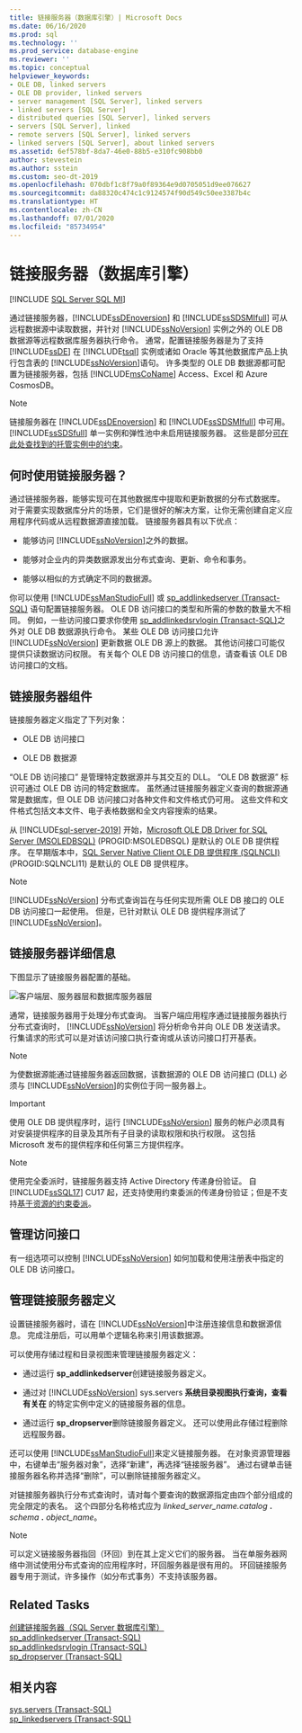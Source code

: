 ```yaml
---
title: 链接服务器（数据库引擎）| Microsoft Docs
ms.date: 06/16/2020
ms.prod: sql
ms.technology: ''
ms.prod_service: database-engine
ms.reviewer: ''
ms.topic: conceptual
helpviewer_keywords:
- OLE DB, linked servers
- OLE DB provider, linked servers
- server management [SQL Server], linked servers
- linked servers [SQL Server]
- distributed queries [SQL Server], linked servers
- servers [SQL Server], linked
- remote servers [SQL Server], linked servers
- linked servers [SQL Server], about linked servers
ms.assetid: 6ef578bf-8da7-46e0-88b5-e310fc908bb0
author: stevestein
ms.author: sstein
ms.custom: seo-dt-2019
ms.openlocfilehash: 070dbf1c8f79a0f89364e9d0705051d9ee076627
ms.sourcegitcommit: da88320c474c1c9124574f90d549c50ee3387b4c
ms.translationtype: HT
ms.contentlocale: zh-CN
ms.lasthandoff: 07/01/2020
ms.locfileid: "85734954"
---
```

# <a name="linked-servers-database-engine"></a>链接服务器（数据库引擎）

[!INCLUDE [SQL Server SQL MI](../../includes/applies-to-version/sql-asdbmi.md)]

  通过链接服务器，[!INCLUDE[ssDEnoversion](../../includes/ssdenoversion-md.md)] 和 [!INCLUDE[ssSDSMIfull](../../includes/sssdsmifull-md.md)] 可从远程数据源中读取数据，并针对 [!INCLUDE[ssNoVersion](../../includes/ssnoversion-md.md)] 实例之外的 OLE DB 数据源等远程数据库服务器执行命令。 通常，配置链接服务器是为了支持 [!INCLUDE[ssDE](../../includes/ssde-md.md)] 在 [!INCLUDE[tsql](../../includes/tsql-md.md)] 实例或诸如 Oracle 等其他数据库产品上执行包含表的 [!INCLUDE[ssNoVersion](../../includes/ssnoversion-md.md)]语句。 许多类型的 OLE DB 数据源都可配置为链接服务器，包括 [!INCLUDE[msCoName](../../includes/msconame-md.md)] Access、Excel 和 Azure CosmosDB。

> [!NOTE]
> 链接服务器在 [!INCLUDE[ssDEnoversion](../../includes/ssdenoversion-md.md)] 和 [!INCLUDE[ssSDSMIfull](../../includes/sssdsmifull-md.md)] 中可用。 [!INCLUDE[ssSDSfull](../../includes/sssdsfull-md.md)] 单一实例和弹性池中未启用链接服务器。 这些是部分[可在此处查找到的托管实例中的约束](https://docs.microsoft.com/azure/sql-database/sql-database-managed-instance-transact-sql-information#linked-servers)。 

## <a name="when-to-use-linked-servers"></a>何时使用链接服务器？

  通过链接服务器，能够实现可在其他数据库中提取和更新数据的分布式数据库。 对于需要实现数据库分片的场景，它们是很好的解决方案，让你无需创建自定义应用程序代码或从远程数据源直接加载。 链接服务器具有以下优点：  
  
-   能够访问 [!INCLUDE[ssNoVersion](../../includes/ssnoversion-md.md)]之外的数据。  
  
-   能够对企业内的异类数据源发出分布式查询、更新、命令和事务。  
  
-   能够以相似的方式确定不同的数据源。  
  
你可以使用 [!INCLUDE[ssManStudioFull](../../includes/ssmanstudiofull-md.md)] 或 [sp_addlinkedserver (Transact-SQL)](../../relational-databases/system-stored-procedures/sp-addlinkedserver-transact-sql.md) 语句配置链接服务器。 OLE DB 访问接口的类型和所需的参数的数量大不相同。 例如，一些访问接口要求你使用 [sp_addlinkedsrvlogin (Transact-SQL)](../../relational-databases/system-stored-procedures/sp-addlinkedsrvlogin-transact-sql.md)之外对 OLE DB 数据源执行命令。 某些 OLE DB 访问接口允许 [!INCLUDE[ssNoVersion](../../includes/ssnoversion-md.md)] 更新数据 OLE DB 源上的数据。 其他访问接口可能仅提供只读数据访问权限。 有关每个 OLE DB 访问接口的信息，请查看该 OLE DB 访问接口的文档。  
  
## <a name="linked-server-components"></a>链接服务器组件  
 链接服务器定义指定了下列对象：  
  
-   OLE DB 访问接口  
  
-   OLE DB 数据源  
  
“OLE DB 访问接口”  是管理特定数据源并与其交互的 DLL。 “OLE DB 数据源”  标识可通过 OLE DB 访问的特定数据库。 虽然通过链接服务器定义查询的数据源通常是数据库，但 OLE DB 访问接口对各种文件和文件格式仍可用。 这些文件和文件格式包括文本文件、电子表格数据和全文内容搜索的结果。  
  
从 [!INCLUDE[sql-server-2019](../../includes/sssqlv15-md.md)] 开始，[Microsoft OLE DB Driver for SQL Server (MSOLEDBSQL)](../../connect/oledb/oledb-driver-for-sql-server.md) (PROGID:MSOLEDBSQL) 是默认的 OLE DB 提供程序。 在早期版本中，[SQL Server Native Client OLE DB 提供程序 (SQLNCLI)](../../relational-databases/native-client/sql-server-native-client.md) (PROGID:SQLNCLI11) 是默认的 OLE DB 提供程序。
  
> [!NOTE]  
> [!INCLUDE[ssNoVersion](../../includes/ssnoversion-md.md)] 分布式查询旨在与任何实现所需 OLE DB 接口的 OLE DB 访问接口一起使用。 但是，已针对默认 OLE DB 提供程序测试了 [!INCLUDE[ssNoVersion](../../includes/ssnoversion-md.md)]。  
  
## <a name="linked-server-details"></a>链接服务器详细信息  
 下图显示了链接服务器配置的基础。  
  
 ![客户端层、服务器层和数据库服务器层](../../relational-databases/linked-servers/media/lsvr.gif "客户端层、服务器层和数据库服务器层")  
  
通常，链接服务器用于处理分布式查询。 当客户端应用程序通过链接服务器执行分布式查询时， [!INCLUDE[ssNoVersion](../../includes/ssnoversion-md.md)] 将分析命令并向 OLE DB 发送请求。 行集请求的形式可以是对该访问接口执行查询或从该访问接口打开基表。  

> [!NOTE]
> 为使数据源能通过链接服务器返回数据，该数据源的 OLE DB 访问接口 (DLL) 必须与 [!INCLUDE[ssNoVersion](../../includes/ssnoversion-md.md)]的实例位于同一服务器上。  
 
> [!IMPORTANT]
> 使用 OLE DB 提供程序时，运行 [!INCLUDE[ssNoVersion](../../includes/ssnoversion-md.md)] 服务的帐户必须具有对安装提供程序的目录及其所有子目录的读取权限和执行权限。 这包括 Microsoft 发布的提供程序和任何第三方提供程序。

> [!NOTE]
> 使用完全委派时，链接服务器支持 Active Directory 传递身份验证。 自 [!INCLUDE[ssSQL17](../../includes/sssql17-md.md)] CU17 起，还支持使用约束委派的传递身份验证；但是不支持[基于资源的约束委派](https://docs.microsoft.com/windows-server/security/kerberos/kerberos-constrained-delegation-overview)。

## <a name="managing-providers"></a>管理访问接口  
有一组选项可以控制 [!INCLUDE[ssNoVersion](../../includes/ssnoversion-md.md)] 如何加载和使用注册表中指定的 OLE DB 访问接口。  
  
## <a name="managing-linked-server-definitions"></a>管理链接服务器定义  
设置链接服务器时，请在 [!INCLUDE[ssNoVersion](../../includes/ssnoversion-md.md)]中注册连接信息和数据源信息。 完成注册后，可以用单个逻辑名称来引用该数据源。  
  
可以使用存储过程和目录视图来管理链接服务器定义：  
  
-   通过运行 **sp_addlinkedserver**创建链接服务器定义。  
  
-   通过对 [!INCLUDE[ssNoVersion](../../includes/ssnoversion-md.md)] sys.servers **系统目录视图执行查询，查看有关在** 的特定实例中定义的链接服务器的信息。  
  
-   通过运行 **sp_dropserver**删除链接服务器定义。 还可以使用此存储过程删除远程服务器。  
  
还可以使用 [!INCLUDE[ssManStudioFull](../../includes/ssmanstudiofull-md.md)]来定义链接服务器。 在对象资源管理器中，右键单击“服务器对象”，选择“新建”，再选择“链接服务器”。 通过右键单击链接服务器名称并选择“删除”，可以删除链接服务器定义。  
  
 对链接服务器执行分布式查询时，请对每个要查询的数据源指定由四个部分组成的完全限定的表名。 这个四部分名称格式应为 _linked\_server\_name.catalog_ **.** _schema_ **.** _object\_name_。  
  
> [!NOTE]  
> 可以定义链接服务器指回（环回）到在其上定义它们的服务器。 当在单服务器网络中测试使用分布式查询的应用程序时，环回服务器是很有用的。 环回链接服务器专用于测试，许多操作（如分布式事务）不支持该服务器。  
  
## <a name="related-tasks"></a>Related Tasks  
 [创建链接服务器（SQL Server 数据库引擎）](../../relational-databases/linked-servers/create-linked-servers-sql-server-database-engine.md)    
 [sp_addlinkedserver (Transact-SQL)](../../relational-databases/system-stored-procedures/sp-addlinkedserver-transact-sql.md)    
 [sp_addlinkedsrvlogin &#40;Transact-SQL&#41;](../../relational-databases/system-stored-procedures/sp-addlinkedsrvlogin-transact-sql.md)    
 [sp_dropserver (Transact-SQL)](../../relational-databases/system-stored-procedures/sp-dropserver-transact-sql.md)    
  
## <a name="related-content"></a>相关内容  
 [sys.servers (Transact-SQL)](../../relational-databases/system-catalog-views/sys-servers-transact-sql.md)    
 [sp_linkedservers (Transact-SQL)](../../relational-databases/system-stored-procedures/sp-linkedservers-transact-sql.md)  

